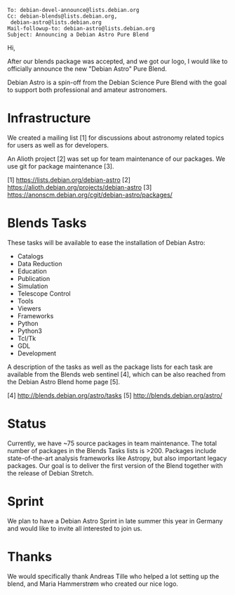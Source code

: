    To: debian-devel-announce@lists.debian.org
    Cc: debian-blends@lists.debian.org,
     debian-astro@lists.debian.org
    Mail-followup-to: debian-astro@lists.debian.org
    Subject: Announcing a Debian Astro Pure Blend

Hi,

After our blends package was accepted, and we got our logo, I would like to
officially announce the new "Debian Astro" Pure Blend.

Debian Astro is a spin-off from the Debian Science Pure Blend with the goal to
support both professional and amateur astronomers.

Infrastructure
==============

We created a mailing list [1] for discussions about astronomy related topics
for users as well as for developers.

An Alioth project [2] was set up for team maintenance of our packages. We use
git for package maintenance [3].

[1] https://lists.debian.org/debian-astro
[2] https://alioth.debian.org/projects/debian-astro
[3] https://anonscm.debian.org/cgit/debian-astro/packages/

Blends Tasks
============

These tasks will be available to ease the installation of Debian Astro:

 * Catalogs
 * Data Reduction
 * Education
 * Publication
 * Simulation
 * Telescope Control
 * Tools
 * Viewers
 * Frameworks
 * Python
 * Python3
 * Tcl/Tk
 * GDL
 * Development

A description of the tasks as well as the package lists for each task are
available from the Blends web sentinel [4], which can be also reached from the
Debian Astro Blend home page [5].

[4] http://blends.debian.org/astro/tasks
[5] http://blends.debian.org/astro/

Status
======

Currently, we have ~75 source packages in team maintenance. The total number
of packages in the Blends Tasks lists is >200. Packages include
state-of-the-art analysis frameworks like Astropy, but also important legacy
packages. Our goal is to deliver the first version of the Blend together with
the release of Debian Stretch.

Sprint
======

We plan to have a Debian Astro Sprint in late summer this year in Germany and
would like to invite all interested to join us.

Thanks
======

We would specifically thank Andreas Tille who helped a lot setting up the
blend, and Maria Hammerstrøm who created our nice logo.
